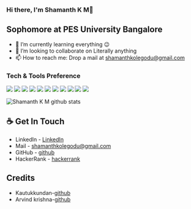 ### Hi there, I'm Shamanth K M👋

## Sophomore at PES University Bangalore

- 🌱 I’m currently learning everything 😉
- 👯 I’m looking to collaborate on Literally anything
- 📫 How to reach me: Drop a mail at shamanthkolegodu@gmail.com

### Tech & Tools Preference

<img src = "https://img.shields.io/badge/-HTML5-E34F26?style=flat&logo=html5&logoColor=white"> <img src = "https://img.shields.io/badge/-CSS3-1572B6?style=flat&logo=css3&logoColor=white">
<img src="https://img.shields.io/badge/-Bootstrap-563D7C?style=flat&logo=bootstrap&logoColor=white">
<img src="https://img.shields.io/badge/-JavaScript-eed718?style=flat&logo=javascript&logoColor=ffffff">
<img src="https://img.shields.io/badge/-React-000000?style=flat&logo=react&logoColor=00c8ff">
<img src="https://img.shields.io/badge/-MongoDB-4DB33D?style=flat&logo=mongodb&logoColor=FFFFFF">
<img src="https://img.shields.io/badge/-Express.js-787878?style=flat">
<img src="https://img.shields.io/badge/-Node.js-3C873A?style=flat&logo=Node.js&logoColor=white">
<img src="http://img.shields.io/badge/-Git-F1502F?style=flat&logo=git&logoColor=FFFFFF">
<img src="http://img.shields.io/badge/-Github-000000?style=flat&logo=github&logoColor=FFFFFF">
<img src="http://img.shields.io/badge/-VS%20Code-007ACC?style=flat&logo=visual%20studio%20code&logoColor=white">

![Shamanth K M github stats](https://github-readme-stats.vercel.app/api?username=Shamanthkolegodu&show_icons=true&hide_border=true)

## ☕ Get In Touch

- LinkedIn - [LinkedIn](https://www.linkedin.com/in/shamanth-k-m-161764191/)
- Mail - shamanthkolegodu@gmail.com
- GitHub - [github](https://github.com/Shamanthkolegodu/)
- HackerRank - [hackerrank](https://www.hackerrank.com/shamanthkolegodu/)

## Credits

- Kautukkundan-[github](https://github.com/kautukkundan/Awesome-Profile-README-templates)
- Arvind krishna-[github](https://github.com/ArvindAROO/ArvindAROO/blob/master/README.md)
